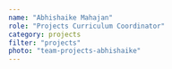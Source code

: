 ```yaml
---
name: "Abhishaike Mahajan"
role: "Projects Curriculum Coordinator"
category: projects
filter: "projects"
photo: "team-projects-abhishaike"
---
```

